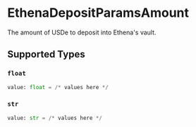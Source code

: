 # EthenaDepositParamsAmount

The amount of USDe to deposit into Ethena's vault.


## Supported Types

### `float`

```python
value: float = /* values here */
```

### `str`

```python
value: str = /* values here */
```

